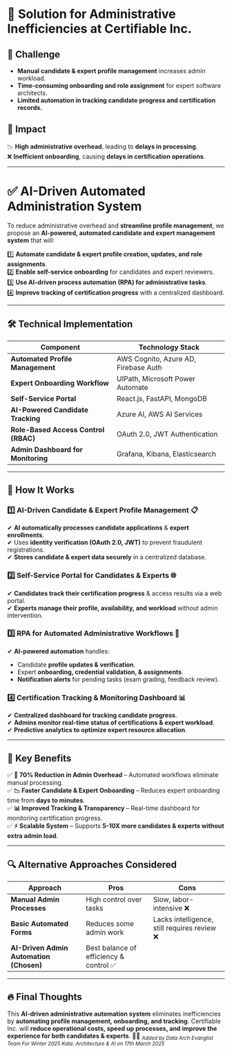 # 🚀 Solution for Administrative Inefficiencies at Certifiable Inc.

## 🔹 Challenge
- **Manual candidate & expert profile management** increases admin workload.
- **Time-consuming onboarding and role assignment** for expert software architects.
- **Limited automation in tracking candidate progress and certification records.**

## 🔹 Impact
📉 **High administrative overhead**, leading to **delays in processing**.  
❌ **Inefficient onboarding**, causing **delays in certification operations**.

---

# ✅ AI-Driven Automated Administration System

To reduce administrative overhead and **streamline profile management**, we propose an **AI-powered, automated candidate and expert management system** that will:

1️⃣ **Automate candidate & expert profile creation, updates, and role assignments**.  
2️⃣ **Enable self-service onboarding** for candidates and expert reviewers.  
3️⃣ **Use AI-driven process automation (RPA) for administrative tasks**.  
4️⃣ **Improve tracking of certification progress** with a centralized dashboard.

---

## 🛠 Technical Implementation

| **Component**                      | **Technology Stack**                  |
|----------------------------------|-----------------------------------|
| **Automated Profile Management** | AWS Cognito, Azure AD, Firebase Auth |
| **Expert Onboarding Workflow**   | UIPath, Microsoft Power Automate     |
| **Self-Service Portal**           | React.js, FastAPI, MongoDB           |
| **AI-Powered Candidate Tracking** | Azure AI, AWS AI Services            |
| **Role-Based Access Control (RBAC)** | OAuth 2.0, JWT Authentication   |
| **Admin Dashboard for Monitoring** | Grafana, Kibana, Elasticsearch    |

---

## 🚀 How It Works

### **1️⃣ AI-Driven Candidate & Expert Profile Management** 📋
✔ **AI automatically processes candidate applications** & **expert enrollments**.  
✔ Uses **identity verification (OAuth 2.0, JWT)** to prevent fraudulent registrations.  
✔ **Stores candidate & expert data securely** in a centralized database.

### **2️⃣ Self-Service Portal for Candidates & Experts** 🌐
✔ **Candidates track their certification progress** & access results via a web portal.  
✔ **Experts manage their profile, availability, and workload** without admin intervention.

### **3️⃣ RPA for Automated Administrative Workflows** 🤖
✔ **AI-powered automation** handles:
- Candidate **profile updates & verification**.
- Expert **onboarding, credential validation, & assignments**.
- **Notification alerts** for pending tasks (exam grading, feedback review).

### **4️⃣ Certification Tracking & Monitoring Dashboard** 📊
✔ **Centralized dashboard for tracking candidate progress**.  
✔ **Admins monitor real-time status of certifications & expert workload**.  
✔ **Predictive analytics to optimize expert resource allocation**.

---

## 🎯 Key Benefits
✅ **🚀 70% Reduction in Admin Overhead** – Automated workflows eliminate manual processing.  
✅ **📉 Faster Candidate & Expert Onboarding** – Reduces expert onboarding time from **days to minutes**.  
✅ **📊 Improved Tracking & Transparency** – Real-time dashboard for monitoring certification progress.  
✅ **⚡ Scalable System** – Supports **5-10X more candidates & experts without extra admin load**.

---

## 🔍 Alternative Approaches Considered

| Approach                          | Pros                      | Cons                         |
|----------------------------------|--------------------------|------------------------------|
| **Manual Admin Processes**       | High control over tasks | Slow, labor-intensive ❌ |
| **Basic Automated Forms**        | Reduces some admin work | Lacks intelligence, still requires review ❌ |
| **AI-Driven Admin Automation (Chosen)** | Best balance of efficiency & control ✅ |

---

## 🔥 Final Thoughts

This **AI-driven administrative automation system** eliminates inefficiencies by **automating profile management, onboarding, and tracking**. Certifiable Inc. will **reduce operational costs, speed up processes, and improve the experience for both candidates & experts**. 🚀🎯
<sub>*Added by Data Arch Evanglist Team For Winter 2025 Kata: Architecture & AI on 17th March 2025*</sub>